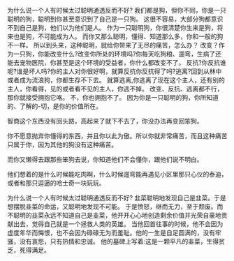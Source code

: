 为什么说一个人有时候太过聪明通透反而不好?
我们都是狗，但你不同，你是一只聪明的狗，聪明到你甚至意识到了自己是一只狗。
这很不容易，大部分狗都意识不到自己是狗，他们以为他们是人。
作为一只聪明狗，你很清楚你生来是狗，将来也是狗，不可能成为人。
而你又那么聪明，懂得、知道那么多，你和一般的狗不一样。
所以到头来，这种聪明，就给你带来了无尽的痛苦，怎么办？
改变？作为一只狗，你能改变什么?改变你所处的环境吗?你每天吃狗粮、遛弯，生病了还能去宠物医院，你甚至是这个环境的受益者，你什么都改变不了。
反抗?你反抗谁呢?谁是坏人吗?你的主人对你很好啊，就算反抗你反抗得了吗?逃离?回到从林中或者成为流浪狗，你都生存不下去。
就算逃离,你逃离了现在这个主人，还有别的主人，你看得，见的或者看不见的主人，你逃不掉。
改变、反抗、逃离都不行，那你就接受拥抱它咯。
不，你也拥抱不了。
因为你是一只聪明的狗，你所知道的、了解的-切，是你的价值所在。

智商这个东西没有回头路，高起来了就下不去了，你没办法再变回笨狗。

你不愿意抛弃你懂得的东西，并且你以此为傲。所以你就非常痛苦，而且这种痛苦只属于你，因为其他的狗没有这种痛苦。

而你又懒得去跟那些笨狗去说，你知道他们不会懂你，跟他们说不明白。

他们想着的是什么时候能吃肉啊，什么时候遛弯能再遇见小区里那只心仪的泰迪，或者和那只逗逼的哈士奇一块玩玩。



为什么说一个人有时候太过聪明通透反而不好?
韭菜聪明地发现自己是韭菜。于是想摆脱韭菜的命运，又聪明地发现不可能。
于是愤怒，继而无力，至于颓废。而不聪明的韭菜永远不知道自己是韭菜，他开开心心地创造剩余价值并光荣自豪地贡献出去，觉得自己就是一个拯救人类的英雄。
当他回首往事的时候，他不会因为虚度年华而悔恨，也不会因为碌碌无为而羞耻。他的一生是自足圆满的，没有牢骚，没有哀怨，只有热情和忠诚。
他的墓碑上写着:这是一颗平凡的韭菜，生得贫乏，死得满足。